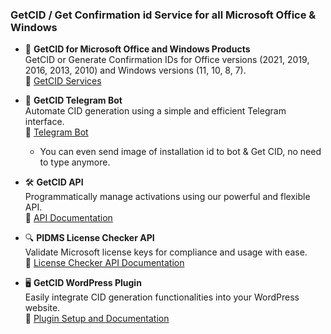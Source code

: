 ### GetCID / Get Confirmation id Service for all Microsoft Office & Windows 

- 🌟 **GetCID for Microsoft Office and Windows Products**  
  GetCID or Generate Confirmation IDs for Office versions (2021, 2019, 2016, 2013, 2010) and Windows versions (11, 10, 8, 7).  
  🔗 [GetCID Services](https://msconfirmationid.com/get-confirmation-id/)

- 🚀 **GetCID Telegram Bot**  
  Automate CID generation using a simple and efficient Telegram interface.  
  🔗 [Telegram Bot](https://t.me/GetCID_Official_Bot)
   - You can even send image of installation id to bot & Get CID, no need to type anymore.

- 🛠️ **GetCID API**  
  Programmatically manage activations using our powerful and flexible API.  
  🔗 [API Documentation](https://msconfirmationid.com/getcid-api/)

- 🔍 **PIDMS License Checker API**  
  Validate Microsoft license keys for compliance and usage with ease.  
  🔗 [License Checker API Documentation](https://msconfirmationid.com/getcid-api/)

- 🖥️ **GetCID WordPress Plugin**  
  Easily integrate CID generation functionalities into your WordPress website.  
  🔗 [Plugin Setup and Documentation](https://msconfirmationid.com/getcid-api/)
